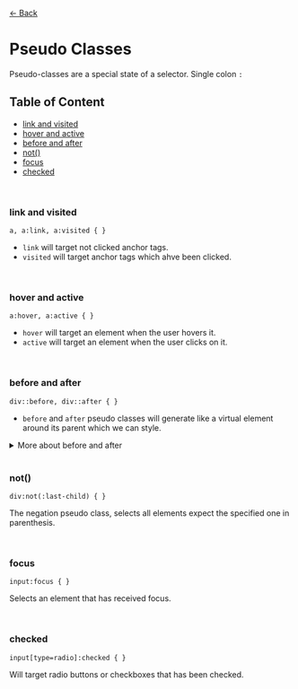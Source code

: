 [&larr; Back](./selectors.md)

# Pseudo Classes

Pseudo-classes are a special state of a selector. Single colon `:`

## Table of Content

- [link and visited](#link-and-visited)
- [hover and active](#hover-and-active)
- [before and after](#before-and-after)
- [not()](#not)
- [focus](#focus)
- [checked](#checked)

<br>

### link and visited

```
a, a:link, a:visited { }
```

- `link` will target not clicked anchor tags.
- `visited` will target anchor tags which ahve been clicked.

<br>

### hover and active

```
a:hover, a:active { }
```

- `hover` will target an element when the user hovers it.
- `active` will target an element when the user clicks on it.

<br>

### before and after

```
div::before, div::after { }
```

- `before` and `after` pseudo classes will generate like a virtual element around its parent which we can style.

<!-- <details open> -->
<details>
<summary>More about before and after</summary>
<br>
Pseudo-classes are treated like child of the original element.

<br>

For before or after to appear on the page, we need to define the content property, we can set it to empty string `""`, otherwise it will not appear.

```
a::before { content: ""; }
```

<br>

Target after or before when hover the original element:

```
a:hover::after { }
```

</details>

<br>

### not()

```
div:not(:last-child) { }
```

The negation pseudo class, selects all elements expect the specified one in parenthesis.

<br>

### focus

```
input:focus { }
```

Selects an element that has received focus.

<br>

### checked

```
input[type=radio]:checked { }
```

Will target radio buttons or checkboxes that has been checked.

<br>
